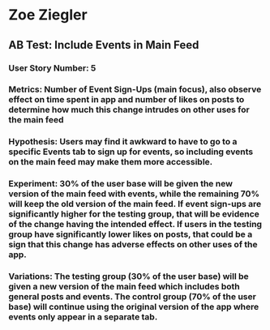 # Zoe Ziegler

## AB Test: Include Events in Main Feed

### User Story Number: 5

### Metrics: Number of Event Sign-Ups (main focus), also observe effect on time spent in app and number of likes on posts to determine how much this change intrudes on other uses for the main feed

### Hypothesis: Users may find it awkward to have to go to a specific Events tab to sign up for events, so including events on the main feed may make them more accessible.

### Experiment: 30% of the user base will be given the new version of the main feed with events, while the remaining 70% will keep the old version of the main feed. If event sign-ups are significantly higher for the testing group, that will be evidence of the change having the intended effect. If users in the testing group have significantly lower likes on posts, that could be a sign that this change has adverse effects on other uses of the app.

### Variations: The testing group (30% of the user base) will be given a new version of the main feed which includes both general posts and events. The control group (70% of the user base) will continue using the original version of the app where events only appear in a separate tab.